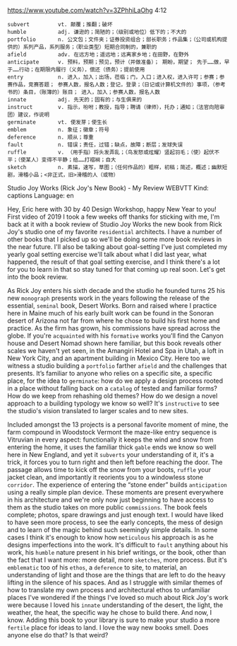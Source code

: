 https://www.youtube.com/watch?v=3ZPhhiLaOhg
4:12
```
subvert         vt. 颠覆；推翻；破坏
humble          adj. 谦逊的；简陋的；（级别或地位）低下的；不大的
portfolio       n. 公文包；文件夹；证券投资组合；部长职务；作品集；（公司或机构提供的）系列产品，系列服务；（职业类型）短期合同制的，兼职的
afield          adv. 在远方地；遥远地；远离家乡地；在田野，在野外    
anticipate      v. 预料，预期；预见，预计（并做准备）； 期盼，期望； 先于……做，早于……行动；在期限内履行（义务），偿还（债务）；提前使用
entry           n. 进入，加入；出场，莅临；门，入口；进入权，进入许可；参赛；参赛作品，竞赛答题； 参赛人数，报名人数；登记，登录；（日记或计算机文件的）事项，（参考书的）条目，（账簿的）账目； 进入，加入；参赛人数，报名人数
innate          adj. 先天的；固有的；与生俱来的
instruct        v. 指示，吩咐；教授，指导；聘请（律师），托办；通知；（法官向陪审团）建议，作说明
germinate       vt. 使发芽；使生长  
emblem          n. 象征；徽章；符号
deference       n. 顺从；尊重
fault           n. 错误；责任，过错；缺点，故障；断层；发球失误
ruffle          v. （用手指）将头发弄乱；（鸟发怒或炫耀）竖起羽毛；（使）起伏不平；（使某人）变得不平静；给……打褶裥；自大
sketch          n. 素描，速写，草图；（任何作品的）粗样，初稿；简述，概述；幽默短剧，滑稽小品；<非正式，旧>滑稽的人（或物）
```

Studio Joy Works (Rick Joy's New Book) - My Review
WEBVTT Kind: captions Language: en 

Hey, Eric here with 30 by 40 Design Workshop, happy New Year to you! First video of 2019 I took a few weeks off thanks for sticking with me, I'm back at it with a book review of Studio Joy Works the new book from Rick Joy's studio one of my favorite `residential` architects. I have a number of other books that I picked up so we'll be doing some more book reviews in the near future. I'll also be talking about goal-setting I've just completed my yearly goal setting exercise we'll talk about what I did last year, what happened, the result of that goal setting exercise, and I think there's a lot for you to learn in that so stay tuned for that coming up real soon. Let's get into the book review. 

As Rick Joy enters his sixth decade and the studio he founded turns 25 his new `monograph` presents work in the years following the release of the essential, `seminal` book, Desert Works. Born and raised where I practice here in Maine much of his early built work can be found in the Sonoran desert of Arizona not far from where he chose to build his first home and practice. As the firm has grown, his commissions have spread across the globe. If you're `acquainted` with his `formative` works you'll find the Canyon house and Desert Nomad shown here familiar, but this book reveals other scales we haven't yet seen, in the Amangiri Hotel and Spa in Utah, a loft in New York City, and an apartment building in Mexico City. Here too we witness a studio building a `portfolio` farther `afield` and the challenges that presents. It’s familiar to anyone who relies on a specific site, a specific place, for the idea to `germinate`: how do we apply a design process rooted in a place without falling back on a `catalog` of tested and familiar forms? How do we keep from rehashing old themes? How do we design a novel approach to a building typology we know so well? It's `instructive` to see the studio's vision translated to larger scales and to new sites. 

Included amongst the 13 projects is a personal favorite moment of mine, the farm compound in Woodstock Vermont the maze-like entry sequence is Vitruvian in every aspect: functionally it keeps the wind and snow from entering the home, it uses the familiar thick `gable` ends we know so well here in New England, and yet it `subverts` your understanding of it, it's a trick, it forces you to turn right and then left before reaching the door. The passage allows time to kick off the snow from your boots, `ruffle` your jacket clean, and importantly it reorients you to a windowless stone `corridor`. The experience of entering the “stone ender” builds `anticipation` using a really simple plan device. These moments are present everywhere in his architecture and we're only now just beginning to have access to them as the studio takes on more public `commissions`. The book feels complete; photos, spare drawings and just enough text. I would have liked to have seen more process, to see the early concepts, the mess of design and to learn of the magic behind such seemingly simple details. In some cases I think it's enough to know how `meticulous` his approach is as he designs imperfections into the work. It's difficult to `fault` anything about his work, his `humble` nature present in his brief writings, or the book, other than the fact that I want more: more detail, more `sketches`, more process. But it's `emblematic` too of his `ethos`, a `deference` to site, to material, an understanding of light and those are the things that are left to do the heavy lifting in the silence of his spaces. And as I struggle with similar themes of how to translate my own process and architectural ethos to unfamiliar places I've wondered if the things I've loved so much about Rick Joy's work were because I loved his `innate` understanding of the desert, the light, the weather, the heat, the specific way he chose to build there. And now, I know. Adding this book to your library is sure to make your studio a more `fertile` place for ideas to land. I love the way new books smell. Does anyone else do that? Is that weird? 